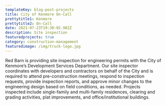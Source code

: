 ```yaml
---
templateKey: blog-post-projects
title: City of Kenmore On-Call
prettytitle1: Kenmore
prettytitle2: On-Call
date: 2021-07-23T19:30:02.982Z
description: Site inspection
featuredprojects: true
category: construction-management
featuredimage: /img/truck-logo.jpg
---
```

Red Barn is providing site inspection for engineering permits with the City of Kenmore’s Development Services Department. Our site inspector coordinates with developers and contractors on behalf of the City and is required to attend pre-construction meetings, respond to inspection requests, provide inspection reports, and approve minor changes to the engineering design based on field conditions, as needed. Projects inspected include single-family and multi-family residences, clearing and grading activities, plat improvements, and office/institutional buildings.